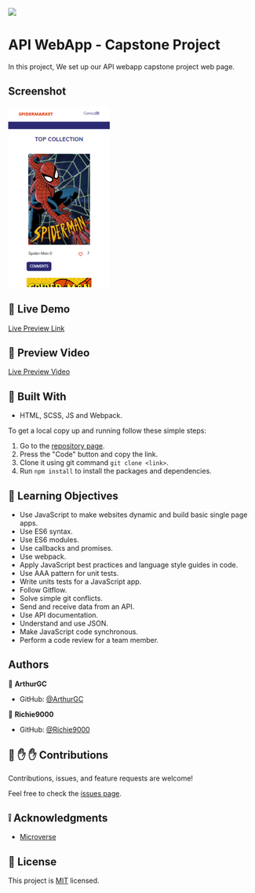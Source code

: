 ![](https://img.shields.io/badge/Microverse-blueviolet)

# API WebApp - Capstone Project

In this project, We set up our API webapp capstone project web page.

## Screenshot

![SpiderMarket preview](/src/assests/SpiderMarket_preview.png)

## :red_circle: Live Demo

[Live Preview Link](https://arthurgc.github.io/SpiderMarket_Website/)


## :red_circle: Preview Video

[Live Preview Video](https://loom.com/share/0835023920d145dfa744d5817fbc7944)

## :hammer: Built With

- HTML, SCSS, JS and Webpack.

To get a local copy up and running follow these simple steps:

1. Go to the [repository page](https://github.com/ArthurGC/SpiderMarket_Website).
2. Press the "Code" button and copy the link.
3. Clone it using git command `git clone <link>`.
4. Run `npm install` to install the packages and dependencies.


## :blue_book: Learning Objectives

- Use JavaScript to make websites dynamic and build basic single page apps.
- Use ES6 syntax.
- Use ES6 modules.
- Use callbacks and promises.
- Use webpack.
- Apply JavaScript best practices and language style guides in code.
- Use AAA pattern for unit tests.
- Write units tests for a JavaScript app.
- Follow Gitflow.
- Solve simple git conflicts.
- Send and receive data from an API.
- Use API documentation.
- Understand and use JSON.
- Make JavaScript code synchronous.
- Perform a code review for a team member.

## Authors

👤 **ArthurGC**

- GitHub: [@ArthurGC](https://github.com/ArthurGC)  

👤 **Richie9000**

- GitHub: [@Richie9000](https://github.com/Richie9000)

## 🤝 :raised_hand: :raised_hand: Contributions

Contributions, issues, and feature requests are welcome!

Feel free to check the [issues page](https://github.com/ArthurGC/SpiderMarket_Website/issues).

## :grey_exclamation: Acknowledgments

- [Microverse](https://www.microverse.org/)

## 📝 License

This project is [MIT](LICENSE) licensed.
